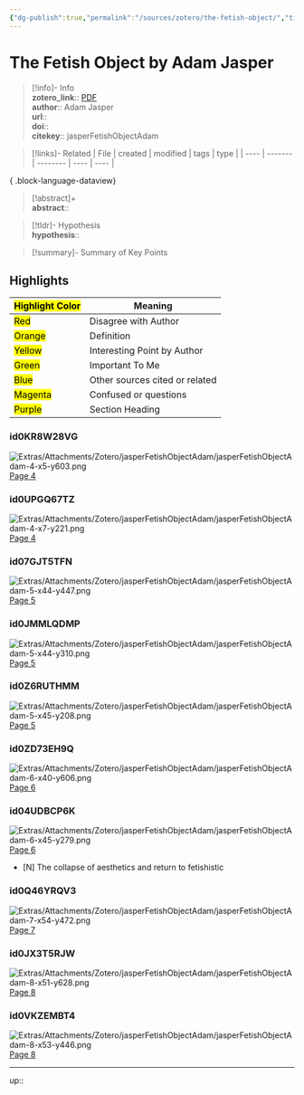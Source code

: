 ```yaml
---
{"dg-publish":true,"permalink":"/sources/zotero/the-fetish-object/","title":"The Fetish Object","tags":["📥/📜","on/art","on/fetishism"]}
---
```



# The Fetish Object by Adam Jasper

> [!info]- Info  
> **zotero_link**:: [PDF](zotero://select/library/items/HBZNZYUA)  
> **author**:: Adam Jasper  
> **url**::  
> **doi**::  
> **citekey**:: jasperFetishObjectAdam

> [!links]- Related
>  | File | created | modified | tags | type |
> | ---- | ------- | -------- | ---- | ---- |
> 
{ .block-language-dataview}

> [!abstract]+  
> **abstract**:: 

> [!tldr]- Hypothesis  
> **hypothesis**:: 

> [!summary]- Summary of Key Points
>  

## Highlights

| <mark class="hltr-grey">Highlight Color</mark> | Meaning                        |
| ---------------------------------------------- | ------------------------------ |
| <mark class="hltr-red">Red</mark>              | Disagree with Author           |
| <mark class="hltr-orange">Orange</mark>        | Definition                     |
| <mark class="hltr-yellow">Yellow</mark>        | Interesting Point by Author    |
| <mark class="hltr-green">Green</mark>          | Important To Me                |
| <mark class="hltr-blue">Blue</mark>            | Other sources cited or related |
| <mark class="hltr-magenta">Magenta</mark>      | Confused or questions          |
| <mark class="hltr-purple">Purple</mark>        | Section Heading                |

### id0KR8W28VG

![Extras/Attachments/Zotero/jasperFetishObjectAdam/jasperFetishObjectAdam-4-x5-y603.png](/img/user/Extras/Attachments/Zotero/jasperFetishObjectAdam/jasperFetishObjectAdam-4-x5-y603.png) [Page 4](zotero://open-pdf/library/items/HBZNZYUA?page=4&annotation=KR8W28VG) 

### id0UPGQ67TZ

![Extras/Attachments/Zotero/jasperFetishObjectAdam/jasperFetishObjectAdam-4-x7-y221.png](/img/user/Extras/Attachments/Zotero/jasperFetishObjectAdam/jasperFetishObjectAdam-4-x7-y221.png) [Page 4](zotero://open-pdf/library/items/HBZNZYUA?page=4&annotation=UPGQ67TZ) 

### id07GJT5TFN

![Extras/Attachments/Zotero/jasperFetishObjectAdam/jasperFetishObjectAdam-5-x44-y447.png](/img/user/Extras/Attachments/Zotero/jasperFetishObjectAdam/jasperFetishObjectAdam-5-x44-y447.png) [Page 5](zotero://open-pdf/library/items/HBZNZYUA?page=5&annotation=7GJT5TFN) 

### id0JMMLQDMP

![Extras/Attachments/Zotero/jasperFetishObjectAdam/jasperFetishObjectAdam-5-x44-y310.png](/img/user/Extras/Attachments/Zotero/jasperFetishObjectAdam/jasperFetishObjectAdam-5-x44-y310.png) [Page 5](zotero://open-pdf/library/items/HBZNZYUA?page=5&annotation=JMMLQDMP) 

### id0Z6RUTHMM

![Extras/Attachments/Zotero/jasperFetishObjectAdam/jasperFetishObjectAdam-5-x45-y208.png](/img/user/Extras/Attachments/Zotero/jasperFetishObjectAdam/jasperFetishObjectAdam-5-x45-y208.png) [Page 5](zotero://open-pdf/library/items/HBZNZYUA?page=5&annotation=Z6RUTHMM) 

### id0ZD73EH9Q

![Extras/Attachments/Zotero/jasperFetishObjectAdam/jasperFetishObjectAdam-6-x40-y606.png](/img/user/Extras/Attachments/Zotero/jasperFetishObjectAdam/jasperFetishObjectAdam-6-x40-y606.png) [Page 6](zotero://open-pdf/library/items/HBZNZYUA?page=6&annotation=ZD73EH9Q) 

### id04UDBCP6K

![Extras/Attachments/Zotero/jasperFetishObjectAdam/jasperFetishObjectAdam-6-x45-y279.png](/img/user/Extras/Attachments/Zotero/jasperFetishObjectAdam/jasperFetishObjectAdam-6-x45-y279.png) [Page 6](zotero://open-pdf/library/items/HBZNZYUA?page=6&annotation=4UDBCP6K) 
- [N] The collapse of aesthetics and return to fetishistic 

### id0Q46YRQV3

![Extras/Attachments/Zotero/jasperFetishObjectAdam/jasperFetishObjectAdam-7-x54-y472.png](/img/user/Extras/Attachments/Zotero/jasperFetishObjectAdam/jasperFetishObjectAdam-7-x54-y472.png) [Page 7](zotero://open-pdf/library/items/HBZNZYUA?page=7&annotation=Q46YRQV3) 

### id0JX3T5RJW

![Extras/Attachments/Zotero/jasperFetishObjectAdam/jasperFetishObjectAdam-8-x51-y628.png](/img/user/Extras/Attachments/Zotero/jasperFetishObjectAdam/jasperFetishObjectAdam-8-x51-y628.png) [Page 8](zotero://open-pdf/library/items/HBZNZYUA?page=8&annotation=JX3T5RJW) 

### id0VKZEMBT4

![Extras/Attachments/Zotero/jasperFetishObjectAdam/jasperFetishObjectAdam-8-x53-y446.png](/img/user/Extras/Attachments/Zotero/jasperFetishObjectAdam/jasperFetishObjectAdam-8-x53-y446.png) [Page 8](zotero://open-pdf/library/items/HBZNZYUA?page=8&annotation=VKZEMBT4) 

---
up:: 

